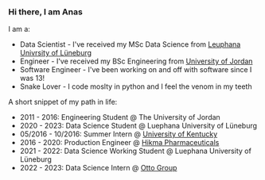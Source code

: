 ### Hi there, I am Anas

I am a:
* Data Scientist - I've received my MSc Data Science from [Leuphana Univrsity of Lüneburg](https://www.leuphana.de/en/university.html)
* Engineer - I've received my BSc Engineering from [University of Jordan](http://ju.edu.jo/Home.aspx)
* Software Engineer - I've been working on and off with software since I was 13!
* Snake Lover - I code moslty in python and I feel the venom in my teeth 

A short snippet of my path in life:
* 2011 - 2016: Engineering Student @ The University of Jordan
* 2020 - 2023: Data Science Student @ Luephana University of Lüneburg
* 05/2016 - 10/2016: Summer Intern @ [University of Kentucky](https://www.uky.edu/)
* 2016 - 2020: Production Engineer @ [Hikma Pharmaceuticals](https://www.hikma.com/home/)
* 2021 - 2022: Data Science Working Student @ Luephana University of Lüneburg
* 2022 - 2023: Data Science Intern @ [Otto Group](https://www.ottogroup.com/de/)

<!--
**ansuff/ansuff** is a ✨ _special_ ✨ repository because its `README.md` (this file) appears on your GitHub profile.

Here are some ideas to get you started:

- 🔭 I’m currently working on ...
- 🌱 I’m currently learning ...
- 👯 I’m looking to collaborate on ...
- 🤔 I’m looking for help with ...
- 💬 Ask me about ...
- 📫 How to reach me: ...a
- 😄 Pronouns: ...
- ⚡ Fun fact: ...
-->
